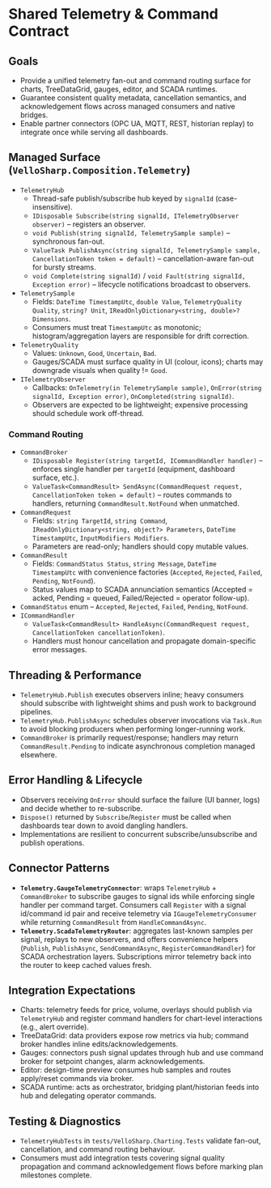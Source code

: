 # Shared Telemetry & Command Contract

## Goals
- Provide a unified telemetry fan-out and command routing surface for charts, TreeDataGrid, gauges, editor, and SCADA runtimes.
- Guarantee consistent quality metadata, cancellation semantics, and acknowledgement flows across managed consumers and native bridges.
- Enable partner connectors (OPC UA, MQTT, REST, historian replay) to integrate once while serving all dashboards.

## Managed Surface (`VelloSharp.Composition.Telemetry`)
- `TelemetryHub`
  - Thread-safe publish/subscribe hub keyed by `signalId` (case-insensitive).
  - `IDisposable Subscribe(string signalId, ITelemetryObserver observer)` – registers an observer.
  - `void Publish(string signalId, TelemetrySample sample)` – synchronous fan-out.
  - `ValueTask PublishAsync(string signalId, TelemetrySample sample, CancellationToken token = default)` – cancellation-aware fan-out for bursty streams.
  - `void Complete(string signalId)` / `void Fault(string signalId, Exception error)` – lifecycle notifications broadcast to observers.
- `TelemetrySample`
  - Fields: `DateTime TimestampUtc`, `double Value`, `TelemetryQuality Quality`, `string? Unit`, `IReadOnlyDictionary<string, double>? Dimensions`.
  - Consumers must treat `TimestampUtc` as monotonic; histogram/aggregation layers are responsible for drift correction.
- `TelemetryQuality`
  - Values: `Unknown`, `Good`, `Uncertain`, `Bad`.
  - Gauges/SCADA must surface quality in UI (colour, icons); charts may downgrade visuals when quality != `Good`.
- `ITelemetryObserver`
  - Callbacks: `OnTelemetry(in TelemetrySample sample)`, `OnError(string signalId, Exception error)`, `OnCompleted(string signalId)`.
  - Observers are expected to be lightweight; expensive processing should schedule work off-thread.

### Command Routing
- `CommandBroker`
  - `IDisposable Register(string targetId, ICommandHandler handler)` – enforces single handler per `targetId` (equipment, dashboard surface, etc.).
  - `ValueTask<CommandResult> SendAsync(CommandRequest request, CancellationToken token = default)` – routes commands to handlers, returning `CommandResult.NotFound` when unmatched.
- `CommandRequest`
  - Fields: `string TargetId`, `string Command`, `IReadOnlyDictionary<string, object?> Parameters`, `DateTime TimestampUtc`, `InputModifiers Modifiers`.
  - Parameters are read-only; handlers should copy mutable values.
- `CommandResult`
  - Fields: `CommandStatus Status`, `string Message`, `DateTime TimestampUtc` with convenience factories (`Accepted`, `Rejected`, `Failed`, `Pending`, `NotFound`).
  - Status values map to SCADA annunciation semantics (Accepted = acked, Pending = queued, Failed/Rejected = operator follow-up).
- `CommandStatus` enum – `Accepted`, `Rejected`, `Failed`, `Pending`, `NotFound`.
- `ICommandHandler`
  - `ValueTask<CommandResult> HandleAsync(CommandRequest request, CancellationToken cancellationToken)`.
  - Handlers must honour cancellation and propagate domain-specific error messages.

## Threading & Performance
- `TelemetryHub.Publish` executes observers inline; heavy consumers should subscribe with lightweight shims and push work to background pipelines.
- `TelemetryHub.PublishAsync` schedules observer invocations via `Task.Run` to avoid blocking producers when performing longer-running work.
- `CommandBroker` is primarily request/response; handlers may return `CommandResult.Pending` to indicate asynchronous completion managed elsewhere.

## Error Handling & Lifecycle
- Observers receiving `OnError` should surface the failure (UI banner, logs) and decide whether to re-subscribe.
- `Dispose()` returned by `Subscribe`/`Register` must be called when dashboards tear down to avoid dangling handlers.
- Implementations are resilient to concurrent subscribe/unsubscribe and publish operations.

## Connector Patterns
- **`Telemetry.GaugeTelemetryConnector`**: wraps `TelemetryHub` + `CommandBroker` to subscribe gauges to signal ids while enforcing single handler per command target. Consumers call `Register` with a signal id/command id pair and receive telemetry via `IGaugeTelemetryConsumer` while returning `CommandResult` from `HandleCommandAsync`.
- **`Telemetry.ScadaTelemetryRouter`**: aggregates last-known samples per signal, replays to new observers, and offers convenience helpers (`Publish`, `PublishAsync`, `SendCommandAsync`, `RegisterCommandHandler`) for SCADA orchestration layers. Subscriptions mirror telemetry back into the router to keep cached values fresh.

## Integration Expectations
- Charts: telemetry feeds for price, volume, overlays should publish via `TelemetryHub` and register command handlers for chart-level interactions (e.g., alert override).
- TreeDataGrid: data providers expose row metrics via hub; command broker handles inline edits/acknowledgements.
- Gauges: connectors push signal updates through hub and use command broker for setpoint changes, alarm acknowledgements.
- Editor: design-time preview consumes hub samples and routes apply/reset commands via broker.
- SCADA runtime: acts as orchestrator, bridging plant/historian feeds into hub and delegating operator commands.

## Testing & Diagnostics
- `TelemetryHubTests` in `tests/VelloSharp.Charting.Tests` validate fan-out, cancellation, and command routing behaviour.
- Consumers must add integration tests covering signal quality propagation and command acknowledgement flows before marking plan milestones complete.

